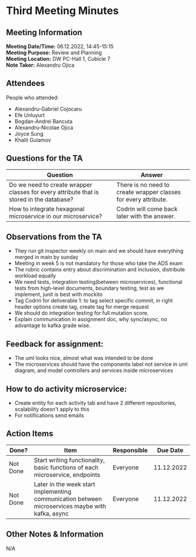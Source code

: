 # Third Meeting Minutes
## Meeting Information
**Meeting Date/Time:** 06.12.2022, 14:45-15:15  
**Meeting Purpose:**  Review and Planning  
**Meeting Location:** DW PC-Hall 1, Cubicle 7  
**Note Taker:** Alexandru Ojica  

## Attendees
People who attended:
- Alexandru-Gabriel Cojocaru
- Efe Unluyurt
- Bogdan-Andrei Bancuta
- Alexandru-Nicolae Ojica
- Joyce Sung
- Khalit Gulamov

<!---## Agenda Items

Item | Description
---- | ----
Agenda Item 1 | • <br>• <br>• <br>• <br>•-->

## Questions for the TA
| Question                                                                                 | Answer                                                             |
|------------------------------------------------------------------------------------------|--------------------------------------------------------------------|
| Do we need to create wrapper classes for every attribute that is stored in the database? | There is no need to create wrapper classes for every attribute.    |
| How to integrate hexagonal microservice in our microservice?                             | Codrin will come back later with the answer.                       |

## Observations from the TA
- They run git inspector weekly on main and we should have everything merged in main by sunday
- Meeting in week 5 is not mandatory for those who take the ADS exam
- The rubric contains entry about discrimination and inclusion, distribute workload equally
- We need tests, integration testing(between microservices), functional tests from high-level documents, boundary testing, test as we implement, junit is best with mockito
- Tag Codrin for deliverable 1: to tag select specific commit, in right header options create tag, create tag for merge request
- We should do integration testing for full mutation score.
- Explain communication in assignment doc, why sync/async, no advantage to kafka grade wise.

## Feedback for assignment:
- The uml looks nice, almost what was intended to be done
- The microservices should have the components label not service in uml diagram, and model controllers and services inside microservices

## How to do activity microservice:
- Create entity for each activity tab and have 2 different repositories, scalability doesn't apply to this
- For notifications send emails

## Action Items
| Done?    | Item                                                                                             | Responsible | Due Date   |
|----------|--------------------------------------------------------------------------------------------------| ---- |------------|
| Not Done | Start writing functionality, basic functions of each microservice, endpoints                     | Everyone | 11.12.2022 |
| Not Done | Later in the week start implementing communication between microservices maybe with kafka, async | Everyone | 11.12.2022 |
## Other Notes & Information
N/A


